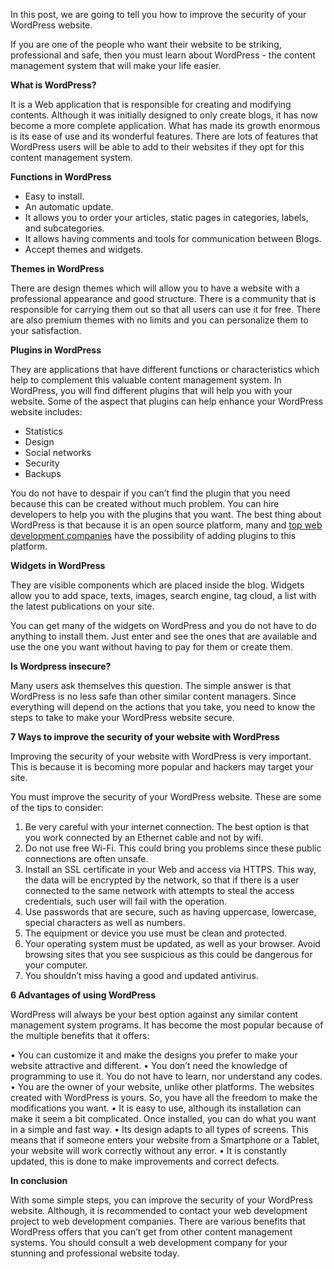 In this post, we are going to tell you how to improve the security of your WordPress website.

If you are one of the people who want their website to be striking, professional and safe, then you must learn about WordPress - the content management system that will make your life easier.

**What is WordPress?**

It is a Web application that is responsible for creating and modifying contents. Although it was initially designed to only create blogs, it has now become a more complete application. What has made its growth enormous is its ease of use and its wonderful features. There are lots of features that WordPress users will be able to add to their websites if they opt for this content management system.

**Functions in WordPress**

* Easy to install.
* An automatic update.
* It allows you to order your articles, static pages in categories, labels, and subcategories.
* It allows having comments and tools for communication between Blogs.
* Accept themes and widgets.

**Themes in WordPress**

There are design themes which will allow you to have a website with a professional appearance and good structure. There is a community that is responsible for carrying them out so that all users can use it for free. There are also premium themes with no limits and you can personalize them to your satisfaction.

**Plugins in WordPress**

They are applications that have different functions or characteristics which help to complement this valuable content management system. In WordPress, you will find different plugins that will help you with your website. Some of the aspect that plugins can help enhance your WordPress website includes:

* Statistics
* Design
* Social networks
* Security
* Backups

You do not have to despair if you can’t find the plugin that you need because this can be created without much problem. You can hire developers to help you with the plugins that you want. The best thing about WordPress is that because it is an open source platform, many and [top web development companies](https://topwebdevelopmentcompanies.com) have the possibility of adding plugins to this platform.

**Widgets in WordPress**

They are visible components which are placed inside the blog. Widgets allow you to add space, texts, images, search engine, tag cloud, a list with the latest publications on your site.

You can get many of the widgets on WordPress and you do not have to do anything to install them. Just enter and see the ones that are available and use the one you want without having to pay for them or create them.

**Is Wordpress insecure?**

Many users ask themselves this question. The simple answer is that WordPress is no less safe than other similar content managers. Since everything will depend on the actions that you take, you need to know the steps to take to make your WordPress website secure.

**7 Ways to improve the security of your website with WordPress**

Improving the security of your website with WordPress is very important. This is because it is becoming more popular and hackers may target your site.

You must improve the security of your WordPress website. These are some of the tips to consider:

1. Be very careful with your internet connection. The best option is that you work connected by an Ethernet cable and not by wifi.
2. Do not use free Wi-Fi. This could bring you problems since these public connections are often unsafe.
3. Install an SSL certificate in your Web and access via HTTPS. This way, the data will be encrypted by the network, so that if there is a user connected to the same network with attempts to steal the access credentials, such user will fail with the operation.
4. Use passwords that are secure, such as having uppercase, lowercase, special characters as well as numbers.
5. The equipment or device you use must be clean and protected.
6. Your operating system must be updated, as well as your browser. Avoid browsing sites that you see suspicious as this could be dangerous for your computer.
7. You shouldn’t miss having a good and updated antivirus.

**6 Advantages of using WordPress**

WordPress will always be your best option against any similar content management system programs. It has become the most popular because of the multiple benefits that it offers:

• You can customize it and make the designs you prefer to make your website attractive and different.
• You don’t need the knowledge of programming to use it. You do not have to learn, nor understand any codes.
• You are the owner of your website, unlike other platforms. The websites created with WordPress is yours. So, you have all the freedom to make the modifications you want.
• It is easy to use, although its installation can make it seem a bit complicated. Once installed, you can do what you want in a simple and fast way.
• Its design adapts to all types of screens. This means that if someone enters your website from a Smartphone or a Tablet, your website will work correctly without any error.
• It is constantly updated, this is done to make improvements and correct defects.

**In conclusion**

With some simple steps, you can improve the security of your WordPress website. Although, it is recommended to contact your web development project to web development companies. There are various benefits that WordPress offers that you can’t get from other content management systems. You should consult a web development company for your stunning and professional website today.